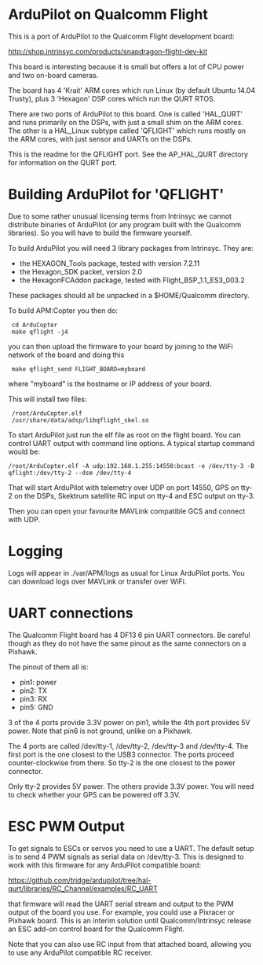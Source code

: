 # ArduPilot on Qualcomm Flight

This is a port of ArduPilot to the Qualcomm Flight development board:

  http://shop.intrinsyc.com/products/snapdragon-flight-dev-kit

This board is interesting because it is small but offers a lot of CPU
power and two on-board cameras.

The board has 4 'Krait' ARM cores which run Linux (by default Ubuntu
14.04 Trusty), plus 3 'Hexagon' DSP cores which run the QURT RTOS.

There are two ports of ArduPilot to this board. One is called
'HAL_QURT' and runs primarily on the DSPs, with just a small shim on
the ARM cores. The other is a HAL_Linux subtype called 'QFLIGHT' which
runs mostly on the ARM cores, with just sensor and UARTs on the DSPs.

This is the readme for the QFLIGHT port. See the AP_HAL_QURT directory
for information on the QURT port.

# Building ArduPilot for 'QFLIGHT'

Due to some rather unusual licensing terms from Intrinsyc we cannot
distribute binaries of ArduPilot (or any program built with the
Qualcomm libraries). So you will have to build the firmware yourself.

To build ArduPilot you will need 3 library packages from
Intrinsyc. They are:

 * the HEXAGON_Tools package, tested with version 7.2.11
 * the Hexagon_SDK packet, version 2.0
 * the HexagonFCAddon package, tested with Flight_BSP_1.1_ES3_003.2

These packages should all be unpacked in a $HOME/Qualcomm directory.

To build APM:Copter you then do:

```
 cd ArduCopter
 make qflight -j4
```

you can then upload the firmware to your board by joining to the WiFi
network of the board and doing this

```
 make qflight_send FLIGHT_BOARD=myboard
```

where "myboard" is the hostname or IP address of your board.

This will install two files:

```
 /root/ArduCopter.elf
 /usr/share/data/adsp/libqflight_skel.so
```

To start ArduPilot just run the elf file as root on the flight
board. You can control UART output with command line options. A
typical startup command would be:

```
/root/ArduCopter.elf -A udp:192.168.1.255:14550:bcast -e /dev/tty-3 -B qflight:/dev/tty-2 --dsm /dev/tty-4
```

That will start ArduPilot with telemetry over UDP on port 14550, GPS
on tty-2 on the DSPs, Skektrum satellite RC input on tty-4 and
ESC output on tty-3.

Then you can open your favourite MAVLink compatible GCS and connect
with UDP.

# Logging

Logs will appear in ./var/APM/logs as usual for Linux ArduPilot
ports. You can download logs over MAVLink or transfer over WiFi.

# UART connections

The Qualcomm Flight board has 4 DF13 6 pin UART connectors. Be careful
though as they do not have the same pinout as the same connectors on a
Pixhawk.

The pinout of them all is:

 * pin1: power
 * pin2: TX
 * pin3: RX
 * pin5: GND

3 of the 4 ports provide 3.3V power on pin1, while the 4th port
provides 5V power. Note that pin6 is not ground, unlike on a Pixhawk.

The 4 ports are called /dev/tty-1, /dev/tty-2, /dev/tty-3 and
/dev/tty-4. The first port is the one closest to the USB3
connector. The ports proceed counter-clockwise from there. So tty-2 is
the one closest to the power connector.

Only tty-2 provides 5V power. The others provide 3.3V power. You will
need to check whether your GPS can be powered off 3.3V.

# ESC PWM Output

To get signals to ESCs or servos you need to use a UART. The default
setup is to send 4 PWM signals as serial data on /dev/tty-3. This is
designed to work with this firmware for any ArduPilot compatible
board:

  https://github.com/tridge/ardupilot/tree/hal-qurt/libraries/RC_Channel/examples/RC_UART

that firmware will read the UART serial stream and output to the PWM
output of the board you use. For example, you could use a Pixracer or
Pixhawk board. This is an interim solution until Qualcomm/Intrinsyc
release an ESC add-on control board for the Qualcomm Flight.

Note that you can also use RC input from that attached board, allowing
you to use any ArduPilot compatible RC receiver.
